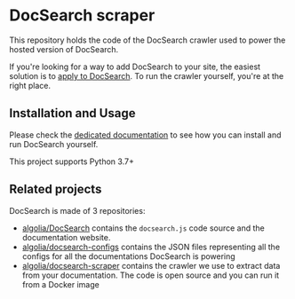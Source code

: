 # DocSearch scraper

This repository holds the code of the DocSearch crawler used to power the hosted
version of DocSearch.

If you're looking for a way to add DocSearch to your site, the easiest solution
is to [apply to DocSearch][1]. To run the crawler yourself, you're at the right
place.

## Installation and Usage

Please check the [dedicated documentation][2] to see how you can install and
run DocSearch yourself.

This project supports Python 3.7+

## Related projects

DocSearch is made of 3 repositories:

- [algolia/DocSearch][3] contains the `docsearch.js` code source and the
  documentation website.
- [algolia/docsearch-configs][4] contains the JSON files representing all the
  configs for all the documentations DocSearch is powering
- [algolia/docsearch-scraper][5] contains the crawler we use to extract data
  from your documentation. The code is open source and you can run it from a
  Docker image

[1]: https://community.algolia.com/docsearch/
[2]: https://community.algolia.com/docsearch/run-your-own.html
[3]: https://github.com/algolia/docsearch
[4]: https://github.com/algolia/docsearch-configs
[5]: https://github.com/algolia/docsearch-scraper
